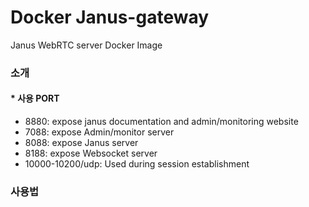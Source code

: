 # Docker Janus-gateway
Janus WebRTC server Docker Image


### 소개

#### * 사용 PORT
* 8880: expose janus documentation and admin/monitoring website
* 7088: expose Admin/monitor server
* 8088: expose Janus server
* 8188: expose Websocket server
* 10000-10200/udp: Used during session establishment

### 사용법

